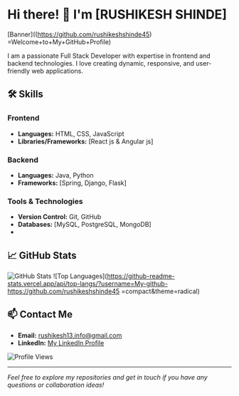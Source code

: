 # Hi there! 👋 I'm [RUSHIKESH SHINDE]

[Banner]((https://github.com/rushikeshshinde45) =Welcome+to+My+GitHub+Profile)

I am a passionate Full Stack Developer with expertise in frontend and backend technologies. I love creating dynamic, responsive, and user-friendly web applications.

## 🛠️ Skills

### Frontend
- **Languages:** HTML, CSS, JavaScript
- **Libraries/Frameworks:** [React js & Angular js]

### Backend
- **Languages:** Java, Python
- **Frameworks:** [Spring, Django, Flask]

### Tools & Technologies
- **Version Control:** Git, GitHub
- **Databases:** [MySQL, PostgreSQL, MongoDB]
- 
## 📈 GitHub Stats

![GitHub Stats](https://github-readme-stats.vercel.app/api?username:-(https://github.com/rushikeshshinde45)&theme=radical)
![Top Languages](https://github-readme-stats.vercel.app/api/top-langs/?username=My-github-https://github.com/rushikeshshinde45  =compact&theme=radical)

## 📫 Contact Me

- **Email:** rushikesh13.info@gmail.com
- **LinkedIn:** [My LinkedIn Profile](https://www.linkedin.com/in/rushikesh-shinde-924068250)

![Profile Views](https://github.com/rushikeshshinde45)

---

*Feel free to explore my repositories and get in touch if you have any questions or collaboration ideas!*
